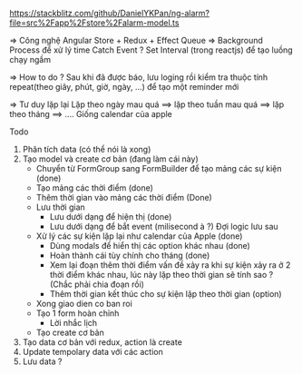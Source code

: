 https://stackblitz.com/github/DanielYKPan/ng-alarm?file=src%2Fapp%2Fstore%2Falarm-model.ts

=> Công nghệ
Angular Store + Redux + Effect
Queue => Background Process để xử lý time 
Catch Event ? Set Interval (trong reactjs) để tạo luồng chạy ngầm

=> How to do ?
Sau khi đã được báo, lưu loging rồi kiểm tra thuộc tính repeat(theo giây, phút, giờ, ngày, ...) để tạo một reminder mới 

=> Tư duy lặp lại
Lặp theo ngày mau quá ==> lặp theo tuần mau quá ==> lặp theo tháng ==> ....
Giống calendar của apple

Todo 
1. Phân tích data (có thể nói là xong)
2. Tạo model và create cơ bản (đang làm cái này)
    - Chuyển từ FormGroup sang FormBuilder để tạo mảng các sự kiện (done)
    - Tạo mảng các thời điểm (done)
    - Thêm thời gian vào mảng các thời điểm (Done)
    - Lưu thời gian
        + Lưu dưới dạng để hiện thị (done)
        + Lưu dưới dạng để bắt event (milisecond à ?) Đợi logic lưu sau
    - Xử lý các sự kiện lặp lại như calendar của Apple (done)
        + Dùng modals để hiển thị các option khác nhau (done)
        + Hoàn thành cái tùy chính cho tháng (done)
        + Xem lại đoạn thêm thời điểm vấn đề xảy ra khi sự kiện xảy ra ở 2 thời điểm khác nhau, lúc này lặp theo thời gian sẽ tính sao ? (Chắc phải chia đoạn rồi)
        + Thêm thời gian kết thúc cho sự kiện lặp theo thời gian (option)
    - Xong giao dien co ban roi 
    - Tạo 1 form hoàn chỉnh
        + Lời nhắc lịch
    - Tạo create cơ bản
3. Tạo data cơ bản với redux, action là create 
4. Update tempolary data với các action  
5. Lưu data ?


